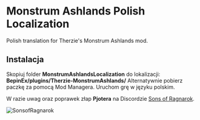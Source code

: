 # Monstrum Ashlands Polish Localization
Polish translation for Therzie's Monstrum Ashlands mod.

## Instalacja

Skopiuj folder **MonstrumAshlandsLocalization** do lokalizacji: **BepinEx/plugins/Therzie-MonstrumAshlands/**
Alternatywnie pobierz paczkę za pomocą Mod Managera.
Uruchom grę w języku polskim.


W razie uwag oraz poprawek złap **Pjotera** na Discordzie [Sons of Ragnarok](https://discord.gg/bhzxCZVezB).

![SonsofRagnarok](https://i.imgur.com/G6SKC1W.png)